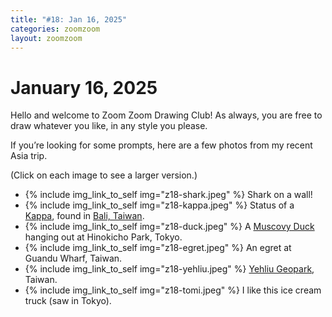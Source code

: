 ```yaml
---
title: "#18: Jan 16, 2025"
categories: zoomzoom
layout: zoomzoom
---
```


# January 16, 2025

Hello and welcome to Zoom Zoom Drawing Club! As always, you are free to draw whatever you like, in any style you please.

If you’re looking for some prompts, here are a few photos from my recent Asia trip.

(Click on each image to see a larger version.)


<ul class="reference-photos">
  <li>
    {% include img_link_to_self img="z18-shark.jpeg" %}
    <span>Shark on a wall!
    </span>
  </li>
  <li>
    {% include img_link_to_self img="z18-kappa.jpeg" %}
    <span>
      Status of a <a href="https://en.wikipedia.org/wiki/Kappa_(folklore)">Kappa</a>, found in <a href="https://en.wikipedia.org/wiki/Bali_District">Bali, Taiwan</a>.
    </span>
  </li>
  <li>
    {% include img_link_to_self img="z18-duck.jpeg" %}
    <span>
      A <a href="https://en.wikipedia.org/wiki/Muscovy_duck">Muscovy Duck</a> hanging out at Hinokicho Park, Tokyo.
    </span>
  </li>
  <li>
    {% include img_link_to_self img="z18-egret.jpeg" %}
    <span>
      An egret at Guandu Wharf, Taiwan.
    </span>
  </li>
  <li>
    {% include img_link_to_self img="z18-yehliu.jpeg" %}
    <span>
      <a href="https://en.wikipedia.org/wiki/Yehliu_Geopark">Yehliu Geopark</a>, Taiwan.
    </span>
  </li>
  <li>
    {% include img_link_to_self img="z18-tomi.jpeg" %}
    <span>
      I like this ice cream truck (saw in Tokyo).
    </span>
  </li>
</ul>


